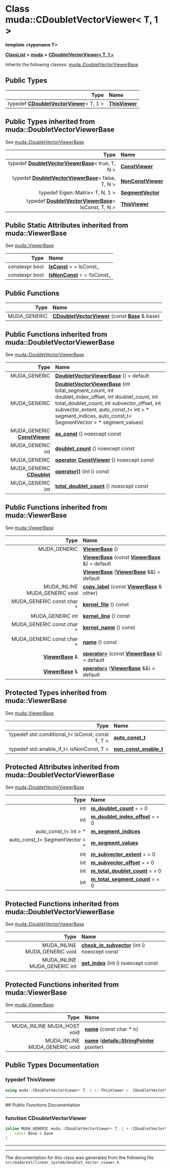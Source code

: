 

# Class muda::CDoubletVectorViewer&lt; T, 1 &gt;

**template &lt;typename T&gt;**



[**ClassList**](annotated.md) **>** [**muda**](namespacemuda.md) **>** [**CDoubletVectorViewer&lt; T, 1 &gt;**](classmuda_1_1_c_doublet_vector_viewer_3_01_t_00_011_01_4.md)








Inherits the following classes: [muda::DoubletVectorViewerBase](classmuda_1_1_doublet_vector_viewer_base.md)














## Public Types

| Type | Name |
| ---: | :--- |
| typedef [**CDoubletVectorViewer**](classmuda_1_1_c_doublet_vector_viewer.md)&lt; T, 1 &gt; | [**ThisViewer**](#typedef-thisviewer)  <br> |


## Public Types inherited from muda::DoubletVectorViewerBase

See [muda::DoubletVectorViewerBase](classmuda_1_1_doublet_vector_viewer_base.md)

| Type | Name |
| ---: | :--- |
| typedef [**DoubletVectorViewerBase**](classmuda_1_1_doublet_vector_viewer_base.md)&lt; true, T, N &gt; | [**ConstViewer**](classmuda_1_1_doublet_vector_viewer_base.md#typedef-constviewer)  <br> |
| typedef [**DoubletVectorViewerBase**](classmuda_1_1_doublet_vector_viewer_base.md)&lt; false, T, N &gt; | [**NonConstViewer**](classmuda_1_1_doublet_vector_viewer_base.md#typedef-nonconstviewer)  <br> |
| typedef Eigen::Matrix&lt; T, N, 1 &gt; | [**SegmentVector**](classmuda_1_1_doublet_vector_viewer_base.md#typedef-segmentvector)  <br> |
| typedef [**DoubletVectorViewerBase**](classmuda_1_1_doublet_vector_viewer_base.md)&lt; IsConst, T, N &gt; | [**ThisViewer**](classmuda_1_1_doublet_vector_viewer_base.md#typedef-thisviewer)  <br> |




















## Public Static Attributes inherited from muda::ViewerBase

See [muda::ViewerBase](classmuda_1_1_viewer_base.md)

| Type | Name |
| ---: | :--- |
|  constexpr bool | [**IsConst**](classmuda_1_1_viewer_base.md#variable-isconst)   = = IsConst\_<br> |
|  constexpr bool | [**IsNonConst**](classmuda_1_1_viewer_base.md#variable-isnonconst)   = = !IsConst\_<br> |






































## Public Functions

| Type | Name |
| ---: | :--- |
|  MUDA\_GENERIC | [**CDoubletVectorViewer**](#function-cdoubletvectorviewer) (const [**Base**](classmuda_1_1_doublet_vector_viewer_base.md) & base) <br> |


## Public Functions inherited from muda::DoubletVectorViewerBase

See [muda::DoubletVectorViewerBase](classmuda_1_1_doublet_vector_viewer_base.md)

| Type | Name |
| ---: | :--- |
|  MUDA\_GENERIC | [**DoubletVectorViewerBase**](classmuda_1_1_doublet_vector_viewer_base.md#function-doubletvectorviewerbase-12) () = default<br> |
|  MUDA\_GENERIC | [**DoubletVectorViewerBase**](classmuda_1_1_doublet_vector_viewer_base.md#function-doubletvectorviewerbase-22) (int total\_segment\_count, int doublet\_index\_offset, int doublet\_count, int total\_doublet\_count, int subvector\_offset, int subvector\_extent, auto\_const\_t&lt; int &gt; \* segment\_indices, auto\_const\_t&lt; SegmentVector &gt; \* segment\_values) <br> |
|  MUDA\_GENERIC [**ConstViewer**](classmuda_1_1_doublet_vector_viewer_base.md) | [**as\_const**](classmuda_1_1_doublet_vector_viewer_base.md#function-as_const) () noexcept const<br> |
|  MUDA\_GENERIC int | [**doublet\_count**](classmuda_1_1_doublet_vector_viewer_base.md#function-doublet_count) () noexcept const<br> |
|  MUDA\_GENERIC | [**operator ConstViewer**](classmuda_1_1_doublet_vector_viewer_base.md#function-operator-constviewer) () noexcept const<br> |
|  MUDA\_GENERIC [**CDoublet**](structmuda_1_1_doublet_vector_viewer_base_1_1_c_doublet.md) | [**operator()**](classmuda_1_1_doublet_vector_viewer_base.md#function-operator()) (int i) const<br> |
|  MUDA\_GENERIC int | [**total\_doublet\_count**](classmuda_1_1_doublet_vector_viewer_base.md#function-total_doublet_count) () noexcept const<br> |


## Public Functions inherited from muda::ViewerBase

See [muda::ViewerBase](classmuda_1_1_viewer_base.md)

| Type | Name |
| ---: | :--- |
|  MUDA\_GENERIC | [**ViewerBase**](classmuda_1_1_viewer_base.md#function-viewerbase-13) () <br> |
|   | [**ViewerBase**](classmuda_1_1_viewer_base.md#function-viewerbase-23) (const [**ViewerBase**](classmuda_1_1_viewer_base.md) &) = default<br> |
|   | [**ViewerBase**](classmuda_1_1_viewer_base.md#function-viewerbase-33) ([**ViewerBase**](classmuda_1_1_viewer_base.md) &&) = default<br> |
|  MUDA\_INLINE MUDA\_GENERIC void | [**copy\_label**](classmuda_1_1_viewer_base.md#function-copy_label) (const [**ViewerBase**](classmuda_1_1_viewer_base.md) & other) <br> |
|  MUDA\_GENERIC const char \* | [**kernel\_file**](classmuda_1_1_viewer_base.md#function-kernel_file) () const<br> |
|  MUDA\_GENERIC int | [**kernel\_line**](classmuda_1_1_viewer_base.md#function-kernel_line) () const<br> |
|  MUDA\_GENERIC const char \* | [**kernel\_name**](classmuda_1_1_viewer_base.md#function-kernel_name) () const<br> |
|  MUDA\_GENERIC const char \* | [**name**](classmuda_1_1_viewer_base.md#function-name-13) () const<br> |
|  [**ViewerBase**](classmuda_1_1_viewer_base.md) & | [**operator=**](classmuda_1_1_viewer_base.md#function-operator) (const [**ViewerBase**](classmuda_1_1_viewer_base.md) &) = default<br> |
|  [**ViewerBase**](classmuda_1_1_viewer_base.md) & | [**operator=**](classmuda_1_1_viewer_base.md#function-operator_1) ([**ViewerBase**](classmuda_1_1_viewer_base.md) &&) = default<br> |












## Protected Types inherited from muda::ViewerBase

See [muda::ViewerBase](classmuda_1_1_viewer_base.md)

| Type | Name |
| ---: | :--- |
| typedef std::conditional\_t&lt; IsConst, const T, T &gt; | [**auto\_const\_t**](classmuda_1_1_viewer_base.md#typedef-auto_const_t)  <br> |
| typedef std::enable\_if\_t&lt; IsNonConst, T &gt; | [**non\_const\_enable\_t**](classmuda_1_1_viewer_base.md#typedef-non_const_enable_t)  <br> |










## Protected Attributes inherited from muda::DoubletVectorViewerBase

See [muda::DoubletVectorViewerBase](classmuda_1_1_doublet_vector_viewer_base.md)

| Type | Name |
| ---: | :--- |
|  int | [**m\_doublet\_count**](classmuda_1_1_doublet_vector_viewer_base.md#variable-m_doublet_count)   = = 0<br> |
|  int | [**m\_doublet\_index\_offset**](classmuda_1_1_doublet_vector_viewer_base.md#variable-m_doublet_index_offset)   = = 0<br> |
|  auto\_const\_t&lt; int &gt; \* | [**m\_segment\_indices**](classmuda_1_1_doublet_vector_viewer_base.md#variable-m_segment_indices)  <br> |
|  auto\_const\_t&lt; SegmentVector &gt; \* | [**m\_segment\_values**](classmuda_1_1_doublet_vector_viewer_base.md#variable-m_segment_values)  <br> |
|  int | [**m\_subvector\_extent**](classmuda_1_1_doublet_vector_viewer_base.md#variable-m_subvector_extent)   = = 0<br> |
|  int | [**m\_subvector\_offset**](classmuda_1_1_doublet_vector_viewer_base.md#variable-m_subvector_offset)   = = 0<br> |
|  int | [**m\_total\_doublet\_count**](classmuda_1_1_doublet_vector_viewer_base.md#variable-m_total_doublet_count)   = = 0<br> |
|  int | [**m\_total\_segment\_count**](classmuda_1_1_doublet_vector_viewer_base.md#variable-m_total_segment_count)   = = 0<br> |
















































## Protected Functions inherited from muda::DoubletVectorViewerBase

See [muda::DoubletVectorViewerBase](classmuda_1_1_doublet_vector_viewer_base.md)

| Type | Name |
| ---: | :--- |
|  MUDA\_INLINE MUDA\_GENERIC void | [**check\_in\_subvector**](classmuda_1_1_doublet_vector_viewer_base.md#function-check_in_subvector) (int i) noexcept const<br> |
|  MUDA\_INLINE MUDA\_GENERIC int | [**get\_index**](classmuda_1_1_doublet_vector_viewer_base.md#function-get_index) (int i) noexcept const<br> |


## Protected Functions inherited from muda::ViewerBase

See [muda::ViewerBase](classmuda_1_1_viewer_base.md)

| Type | Name |
| ---: | :--- |
|  MUDA\_INLINE MUDA\_HOST void | [**name**](classmuda_1_1_viewer_base.md#function-name-23) (const char \* n) <br> |
|  MUDA\_INLINE MUDA\_GENERIC void | [**name**](classmuda_1_1_viewer_base.md#function-name-33) ([**details::StringPointer**](classmuda_1_1details_1_1_string_pointer.md) pointer) <br> |








## Public Types Documentation




### typedef ThisViewer 

```C++
using muda::CDoubletVectorViewer< T, 1 >::ThisViewer =  CDoubletVectorViewer<T, 1>;
```




<hr>
## Public Functions Documentation




### function CDoubletVectorViewer 

```C++
inline MUDA_GENERIC muda::CDoubletVectorViewer< T, 1 >::CDoubletVectorViewer (
    const Base & base
) 
```




<hr>

------------------------------
The documentation for this class was generated from the following file `src/muda/ext/linear_system/doublet_vector_viewer.h`

